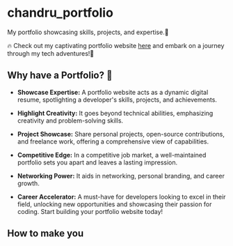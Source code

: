 # chandru_portfolio
My portfolio showcasing skills, projects, and expertise.🚀

🔥 Check out my captivating portfolio website [here](https://chandru-git30.github.io/chandru_portfolio/) and embark on a journey through my tech adventures!🚀

## Why have a Portfolio? 🌟

- **Showcase Expertise:** A portfolio website acts as a dynamic digital resume, spotlighting a developer's skills, projects, and achievements.

- **Highlight Creativity:** It goes beyond technical abilities, emphasizing creativity and problem-solving skills.

- **Project Showcase:** Share personal projects, open-source contributions, and freelance work, offering a comprehensive view of capabilities.

- **Competitive Edge:** In a competitive job market, a well-maintained portfolio sets you apart and leaves a lasting impression.

- **Networking Power:** It aids in networking, personal branding, and career growth.

- **Career Accelerator:** A must-have for developers looking to excel in their field, unlocking new opportunities and showcasing their passion for coding. Start building your portfolio website today!

## How to make you
